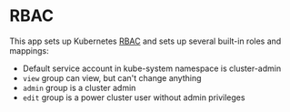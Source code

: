 # RBAC

This app sets up Kubernetes [RBAC](https://kubernetes.io/docs/admin/authorization)
and sets up several built-in roles and mappings:

* Default service account in kube-system namespace is cluster-admin
* `view` group can view, but can't change anything
* `admin` group is a cluster admin
* `edit` group is a power cluster user without admin privileges


